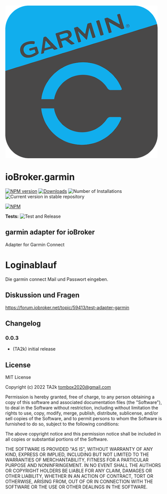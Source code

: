 ![Logo](admin/garmin.png)

# ioBroker.garmin

[![NPM version](https://img.shields.io/npm/v/iobroker.garmin.svg)](https://www.npmjs.com/package/iobroker.garmin)
[![Downloads](https://img.shields.io/npm/dm/iobroker.garmin.svg)](https://www.npmjs.com/package/iobroker.garmin)
![Number of Installations](https://iobroker.live/badges/garmin-installed.svg)
![Current version in stable repository](https://iobroker.live/badges/garmin-stable.svg)

[![NPM](https://nodei.co/npm/iobroker.garmin.png?downloads=true)](https://nodei.co/npm/iobroker.garmin/)

**Tests:** ![Test and Release](https://github.com/TA2k/ioBroker.garmin/workflows/Test%20and%20Release/badge.svg)

## garmin adapter for ioBroker

Adapter for Garmin Connect

# Loginablauf

Die garmin connect Mail und Passwort eingeben.

## Diskussion und Fragen

<https://forum.iobroker.net/topic/59413/test-adapter-garmin>

## Changelog

### 0.0.3

- (TA2k) initial release

## License

MIT License

Copyright (c) 2022 TA2k <tombox2020@gmail.com>

Permission is hereby granted, free of charge, to any person obtaining a copy
of this software and associated documentation files (the "Software"), to deal
in the Software without restriction, including without limitation the rights
to use, copy, modify, merge, publish, distribute, sublicense, and/or sell
copies of the Software, and to permit persons to whom the Software is
furnished to do so, subject to the following conditions:

The above copyright notice and this permission notice shall be included in all
copies or substantial portions of the Software.

THE SOFTWARE IS PROVIDED "AS IS", WITHOUT WARRANTY OF ANY KIND, EXPRESS OR
IMPLIED, INCLUDING BUT NOT LIMITED TO THE WARRANTIES OF MERCHANTABILITY,
FITNESS FOR A PARTICULAR PURPOSE AND NONINFRINGEMENT. IN NO EVENT SHALL THE
AUTHORS OR COPYRIGHT HOLDERS BE LIABLE FOR ANY CLAIM, DAMAGES OR OTHER
LIABILITY, WHETHER IN AN ACTION OF CONTRACT, TORT OR OTHERWISE, ARISING FROM,
OUT OF OR IN CONNECTION WITH THE SOFTWARE OR THE USE OR OTHER DEALINGS IN THE
SOFTWARE.
